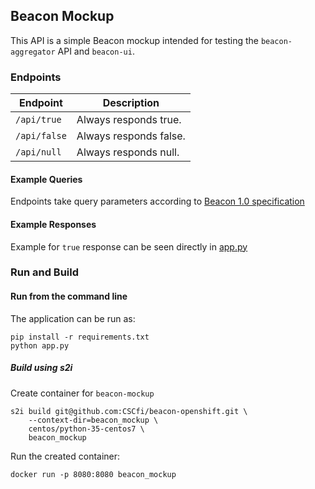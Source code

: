 ## Beacon Mockup

This API is a simple Beacon mockup intended for testing the `beacon-aggregator` API and `beacon-ui`.

### Endpoints
| Endpoint | Description |
| --- | --- |
| `/api/true` | Always responds true. |
| `/api/false` | Always responds false. |
| `/api/null` | Always responds null. |

#### Example Queries
Endpoints take query parameters according to [Beacon 1.0 specification](https://github.com/ga4gh-beacon/specification/blob/master/beacon.md)

#### Example Responses
Example for `true` response can be seen directly in [app.py](https://github.com/CSCfi/beacon-openshift/blob/master/beacon-mockup/app.py#L17-L62)

### Run and Build

#### Run from the command line

The application can be run as:

```
pip install -r requirements.txt
python app.py
```

##### Build using s2i

Create container for `beacon-mockup`
```
s2i build git@github.com:CSCfi/beacon-openshift.git \
    --context-dir=beacon_mockup \
    centos/python-35-centos7 \
    beacon_mockup
```

Run the created container:
```
docker run -p 8080:8080 beacon_mockup
```
